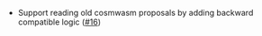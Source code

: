 - Support reading old cosmwasm proposals by adding backward compatible logic
  ([\#16](https://github.com/oraichain/wasmd/issues/16))